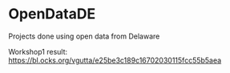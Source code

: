 # OpenDataDE
Projects done using open data from Delaware

Workshop1 result: https://bl.ocks.org/vgutta/e25be3c189c16702030115fcc55b5aea
